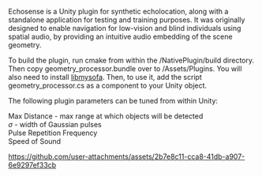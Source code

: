 Echosense is a Unity plugin for synthetic echolocation, along with a standalone application for testing and training purposes. It was originally designed to enable navigation for low-vision and blind individuals using spatial audio, by providing an intuitive audio embedding of the scene geometry.  

To build the plugin, run cmake from within the /NativePlugin/build directory. Then copy geometry_processor.bundle over to /Assets/Plugins. You will also need to install [libmysofa](https://github.com/hoene/libmysofa). Then, to use it, add the script geometry_processor.cs as a component to your Unity object.  
  
The following plugin parameters can be tuned from within Unity:  
  
Max Distance - max range at which objects will be detected  
$\sigma$ - width of Gaussian pulses  
Pulse Repetition Frequency  
Speed of Sound  

https://github.com/user-attachments/assets/2b7e8c11-cca8-41db-a907-6e9297ef33cb

